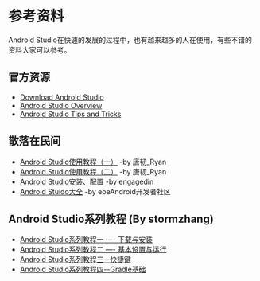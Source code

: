 # 参考资料

Android Studio在快速的发展的过程中，也有越来越多的人在使用，有些不错的资料大家可以参考。

## 官方资源

* [Download Android Studio](http://developer.android.com/sdk/index.html)
* [Android Studio Overview](http://developer.android.com/tools/studio/index.html)
* [Android Studio Tips and Tricks](http://developer.android.com/sdk/installing/studio-tips.html)

## 散落在民间

* [Android Studio使用教程（一）](http://blog.csdn.net/ryantang03/article/details/8941364) -by 唐韧_Ryan
* [Android Studio使用教程（二）](http://blog.csdn.net/ryantang03/article/details/8948037) -by 唐韧_Ryan
* [Android Studio安装、配置](http://www.cnblogs.com/timeng/archive/2013/05/17/3084185.html) -by engagedin
* [Android Stuido大全](http://www.eoeandroid.com/forum.php?mod=collection&action=view&ctid=187) -by eoeAndroid开发者社区

## Android Studio系列教程 (By stormzhang)

* [Android Studio系列教程一 —- 下载与安装](http://stormzhang.com/devtools/2014/11/25/android-studio-tutorial1/)
* [Android Studio系列教程二 —- 基本设置与运行](http://stormzhang.com/devtools/2014/11/28/android-studio-tutorial2/)
* [Android Studio系列教程三--快捷键](http://stormzhang.com/devtools/2014/12/09/android-studio-tutorial3/)
* [Android Studio系列教程四--Gradle基础](http://stormzhang.com/devtools/2014/12/18/android-studio-tutorial4/)
